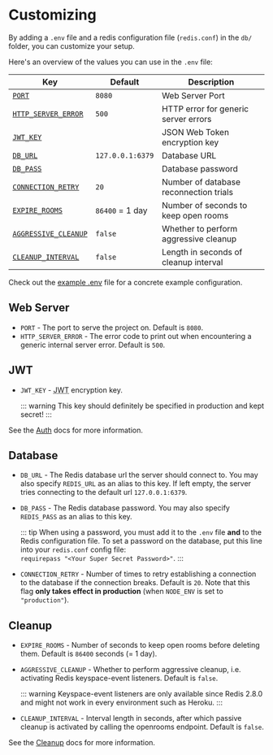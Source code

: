 # Customizing

By adding a `.env` file and a redis configuration file (`redis.conf`) in the
`db/` folder, you can customize your setup.

Here's an overview of the values you can use in the `.env` file:

| Key                                | Default          | Description                            |
| ---------------------------------- | ---------------- | -------------------------------------- |
| [`PORT`](#web-server)              | `8080`           | Web Server Port                        |
| [`HTTP_SERVER_ERROR`](#web-server) | `500`            | HTTP error for generic server errors   |
| [`JWT_KEY`](#jwt)                  |                  | JSON Web Token encryption key          |
| [`DB_URL`](#database)              | `127.0.0.1:6379` | Database URL                           |
| [`DB_PASS`](#database)             |                  | Database password                      |
| [`CONNECTION_RETRY`](#database)    | `20`             | Number of database reconnection trials |
| [`EXPIRE_ROOMS`](#cleanup)         | `86400` = 1 day  | Number of seconds to keep open rooms   |
| [`AGGRESSIVE_CLEANUP`](#cleanup)   | `false`          | Whether to perform aggressive cleanup  |
| [`CLEANUP_INTERVAL`](#cleanup)     | `false`          | Length in seconds of cleanup interval  |

Check out the [example .env](https://github.com/umcconnell/destroyer2/blob/master/.env.example) file for a concrete example configuration.

## Web Server

-   `PORT` - The port to serve the project on. Default is `8080`.
-   `HTTP_SERVER_ERROR` - The error code to print out when encountering a
    generic internal server error. Default is `500`.

## JWT

-   `JWT_KEY` - <abbr title="JSON Web Token">JWT</abbr> encryption key.

    ::: warning
    This key should definitely be specified in production and kept secret!
    :::

See the [Auth](/docs/auth) docs for more information.

## Database

-   `DB_URL` - The Redis database url the server should connect to. You may also
    specify `REDIS_URL` as an alias to this key. If left empty, the server tries
    connecting to the default url `127.0.0.1:6379`.
-   `DB_PASS` - The Redis database password. You may also specify `REDIS_PASS`
    as an alias to this key.

    ::: tip
    When using a password, you must add it to the `.env` file **and** to the
    Redis configuration file. To set a password on the database, put this line
    into your `redis.conf` config file:  
    `requirepass "<Your Super Secret Password>"`.
    :::

-   `CONNECTION_RETRY` - Number of times to retry establishing a connection to
    the database if the connection breaks. Default is `20`. Note that this
    flag **only takes effect in production** (when `NODE_ENV` is set to
    `"production"`).

## Cleanup

-   `EXPIRE_ROOMS` - Number of seconds to keep open rooms before deleting them.
    Default is `86400` seconds (= 1 day).

-   `AGGRESSIVE_CLEANUP` - Whether to perform aggressive cleanup, i.e.
    activating Redis keyspace-event listeners. Default is `false`.

    ::: warning
    Keyspace-event listeners are only available since Redis 2.8.0 and might not
    work in every environment such as Heroku.
    :::

-   `CLEANUP_INTERVAL` - Interval length in seconds, after which passive cleanup
    is activated by calling the openrooms endpoint. Default is `false`.

See the [Cleanup](/docs/cleanup) docs for more information.
